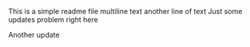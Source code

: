 
This is a simple readme file
multiline text
another line of text
Just some updates
problem right here

Another update
